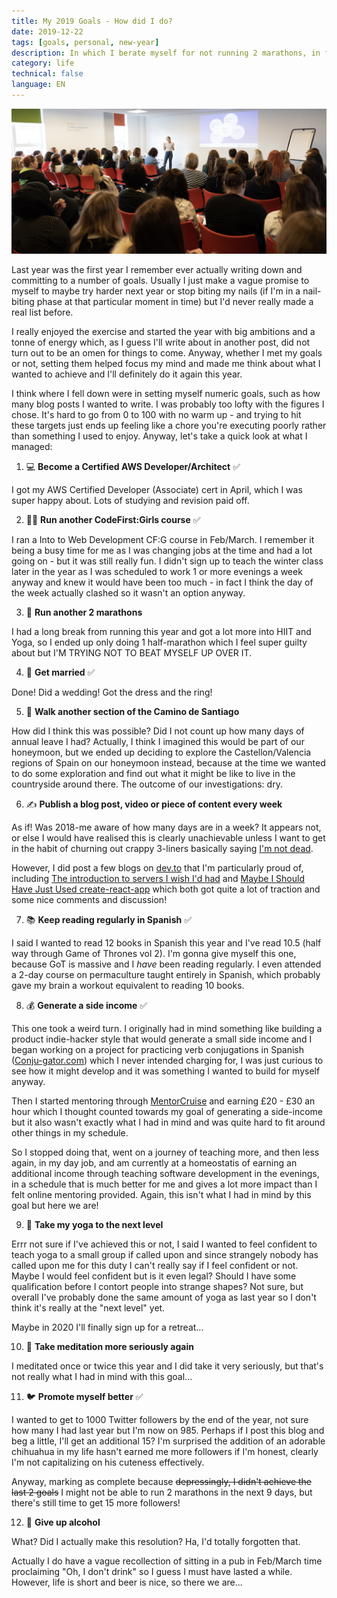 ```yaml
---
title: My 2019 Goals - How did I do?
date: 2019-12-22
tags: [goals, personal, new-year]
description: In which I berate myself for not running 2 marathons, in fact not even running 1 marathon.
category: life
technical: false
language: EN
---
```


![Giving my biggest conference talk to date. Not a goal I'd set but an achievement nonetheless!](./img/talk.jpg)

Last year was the first year I remember ever actually writing down and committing to a number of goals. Usually I just make a vague promise to myself to maybe try harder next year or stop biting my nails (if I'm in a nail-biting phase at that particular moment in time) but I'd never really made a real list before.

I really enjoyed the exercise and started the year with big ambitions and a tonne of energy which, as I guess I'll write about in another post, did not turn out to be an omen for things to come. Anyway, whether I met my goals or not, setting them helped focus my mind and made me think about what I wanted to achieve and I'll definitely do it again this year.

I think where I fell down were in setting myself numeric goals, such as how many blog posts I wanted to write. I was probably too lofty with the figures I chose. It's hard to go from 0 to 100 with no warm up - and trying to hit these targets just ends up feeling like a chore you're executing poorly rather than something I used to enjoy. Anyway, let's take a quick look at what I managed:

1. 💻 **Become a Certified AWS Developer/Architect** ✅

I got my AWS Certified Developer (Associate) cert in April, which I was super happy about. Lots of studying and revision paid off.

2. 👩‍🏫 **Run another CodeFirst:Girls course** ✅

I ran a Into to Web Development CF:G course in Feb/March. I remember it being a busy time for me as I was changing jobs at the time and had a lot going on - but it was still really fun. I didn't sign up to teach the winter class later in the year as I was scheduled to work 1 or more evenings a week anyway and knew it would have been too much - in fact I think the day of the week actually clashed so it wasn't an option anyway.

3. 🏃‍ **Run another 2 marathons**

I had a long break from running this year and got a lot more into HIIT and Yoga, so I ended up only doing 1 half-marathon which I feel super guilty about but I'M TRYING NOT TO BEAT MYSELF UP OVER IT.

4. 💍 **Get married** ✅

Done! Did a wedding! Got the dress and the ring!

5. 🐾 **Walk another section of the Camino de Santiago**

How did I think this was possible? Did I not count up how many days of annual leave I had? Actually, I think I imagined this would be part of our honeymoon, but we ended up deciding to explore the Castellon/Valencia regions of Spain on our honeymoon instead, because at the time we wanted to do some exploration and find out what it might be like to live in the countryside around there. The outcome of our investigations: dry.

6. ✍️ **Publish a blog post, video or piece of content every week**

As if! Was 2018-me aware of how many days are in a week? It appears not, or else I would have realised this is clearly unachievable unless I want to get in the habit of churning out crappy 3-liners basically saying [I'm not dead](/blog/2019/looking-back-last-few-months).

However, I did post a few blogs on <a href="https://dev.to/" target="_blank" rel="noopener noreferrer">dev.to</a> that I'm particularly proud of, including <a href="https://dev.to/harri_etty/the-introduction-to-servers-i-wish-i-d-had-44jl" target="_blank" rel="noopener noreferrer">The introduction to servers I wish I'd had</a> and <a href="https://dev.to/harri_etty/maybe-i-should-have-just-used-create-react-app-56af" target="_blank" rel="noopener noreferrer">Maybe I Should Have Just Used create-react-app</a> which both got quite a lot of traction and some nice comments and discussion!

7. 📚 **Keep reading regularly in Spanish** ✅

I said I wanted to read 12 books in Spanish this year and I've read 10.5 (half way through Game of Thrones vol 2). I'm gonna give myself this one, because GoT is massive and I _have_ been reading regularly. I even attended a 2-day course on permaculture taught entirely in Spanish, which probably gave my brain a workout equivalent to reading 10 books.

8. 💰 **Generate a side income** ✅

This one took a weird turn. I originally had in mind something like building a product indie-hacker style that would generate a small side income and I began working on a project for practicing verb conjugations in Spanish (<a href="https://conju-gator.com" target="_blank" rel="noopener noreferrer">Conju-gator.com</a>) which I never intended charging for, I was just curious to see how it might develop and it was something I wanted to build for myself anyway.

Then I started mentoring through <a href="https://mentorcruise.com/" target="_blank" rel="noopener noreferrer">MentorCruise</a> and earning £20 - £30 an hour which I thought counted towards my goal of generating a side-income but it also wasn't exactly what I had in mind and was quite hard to fit around other things in my schedule.

So I stopped doing that, went on a journey of teaching more, and then less again, in my day job, and am currently at a homeostatis of earning an additional income through teaching software development in the evenings, in a schedule that is much better for me and gives a lot more impact than I felt online mentoring provided. Again, this isn't what I had in mind by this goal but here we are!

9. 🤸‍ **Take my yoga to the next level**

Errr not sure if I've achieved this or not, I said I wanted to feel confident to teach yoga to a small group if called upon and since strangely nobody has called upon me for this duty I can't really say if I feel confident or not. Maybe I would feel confident but is it even legal? Should I have some qualification before I contort people into strange shapes? Not sure, but overall I've probably done the same amount of yoga as last year so I don't think it's really at the "next level" yet.

Maybe in 2020 I'll finally sign up for a retreat...

10. 🧘 **Take meditation more seriously again**

I meditated once or twice this year and I did take it very seriously, but that's not really what I had in mind with this goal...

11. 🐦 **Promote myself better** ✅

I wanted to get to 1000 Twitter followers by the end of the year, not sure how many I had last year but I'm now on 985. Perhaps if I post this blog and beg a little, I'll get an additional 15? I'm surprised the addition of an adorable chihuahua in my life hasn't earned me more followers if I'm honest, clearly I'm not capitalizing on his cuteness effectively.

Anyway, marking as complete because ~~depressingly, I didn't achieve the last 2 goals~~ I might not be able to run 2 marathons in the next 9 days, but there's still time to get 15 more followers!

12. 🍺 **Give up alcohol**

What? Did I actually make this resolution? Ha, I'd totally forgotten that.

Actually I do have a vague recollection of sitting in a pub in Feb/March time proclaiming "Oh, I don't drink" so I guess I must have lasted a while. However, life is short and beer is nice, so there we are...
